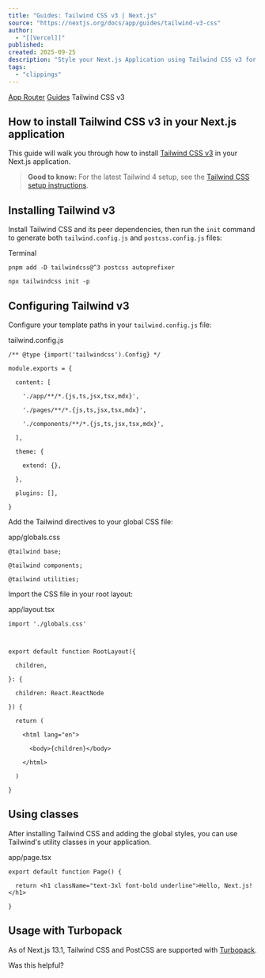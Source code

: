 ```yaml
---
title: "Guides: Tailwind CSS v3 | Next.js"
source: "https://nextjs.org/docs/app/guides/tailwind-v3-css"
author:
  - "[[Vercel]]"
published:
created: 2025-09-25
description: "Style your Next.js Application using Tailwind CSS v3 for broader browser support."
tags:
  - "clippings"
---
```

[App Router](https://nextjs.org/docs/app) [Guides](https://nextjs.org/docs/app/guides) Tailwind CSS v3

## How to install Tailwind CSS v3 in your Next.js application

This guide will walk you through how to install [Tailwind CSS v3](https://v3.tailwindcss.com/) in your Next.js application.

> **Good to know:** For the latest Tailwind 4 setup, see the [Tailwind CSS setup instructions](https://nextjs.org/docs/app/getting-started/css#tailwind-css).

## Installing Tailwind v3

Install Tailwind CSS and its peer dependencies, then run the `init` command to generate both `tailwind.config.js` and `postcss.config.js` files:

Terminal

```
pnpm add -D tailwindcss@^3 postcss autoprefixer

npx tailwindcss init -p
```

## Configuring Tailwind v3

Configure your template paths in your `tailwind.config.js` file:

tailwind.config.js

```
/** @type {import('tailwindcss').Config} */

module.exports = {

  content: [

    './app/**/*.{js,ts,jsx,tsx,mdx}',

    './pages/**/*.{js,ts,jsx,tsx,mdx}',

    './components/**/*.{js,ts,jsx,tsx,mdx}',

  ],

  theme: {

    extend: {},

  },

  plugins: [],

}
```

Add the Tailwind directives to your global CSS file:

app/globals.css

```
@tailwind base;

@tailwind components;

@tailwind utilities;
```

Import the CSS file in your root layout:

app/layout.tsx

```
import './globals.css'

 

export default function RootLayout({

  children,

}: {

  children: React.ReactNode

}) {

  return (

    <html lang="en">

      <body>{children}</body>

    </html>

  )

}
```

## Using classes

After installing Tailwind CSS and adding the global styles, you can use Tailwind's utility classes in your application.

app/page.tsx

```
export default function Page() {

  return <h1 className="text-3xl font-bold underline">Hello, Next.js!</h1>

}
```

## Usage with Turbopack

As of Next.js 13.1, Tailwind CSS and PostCSS are supported with [Turbopack](https://turbo.build/pack/docs/features/css#tailwind-css).

Was this helpful?